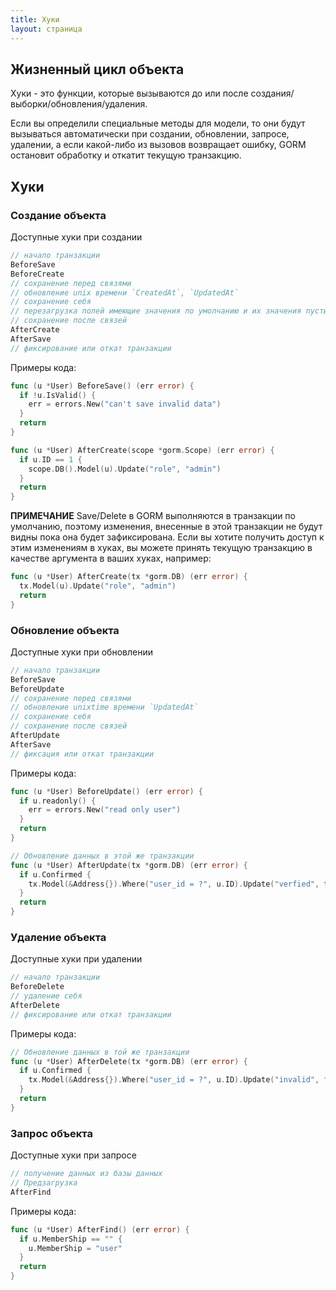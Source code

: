```yaml
---
title: Хуки
layout: страница
---
```


## Жизненный цикл объекта

Хуки - это функции, которые вызываются до или после создания/выборки/обновления/удаления.

Если вы определили специальные методы для модели, то они будут вызываться автоматически при создании, обновлении, запросе, удалении, а если какой-либо из вызовов возвращает ошибку, GORM остановит обработку и откатит текущую транзакцию.

## Хуки

### Создание объекта

Доступные хуки при создании

```go
// начало транзакции
BeforeSave
BeforeCreate
// сохранение перед связями
// обновление unix времени `CreatedAt`, `UpdatedAt`
// сохранение себя
// перезагрузка полей имеющие значения по умолчанию и их значения пусты
// сохранение после связей
AfterCreate
AfterSave
// фиксирование или откат транзакции
```

Примеры кода:

```go
func (u *User) BeforeSave() (err error) {
  if !u.IsValid() {
    err = errors.New("can't save invalid data")
  }
  return
}

func (u *User) AfterCreate(scope *gorm.Scope) (err error) {
  if u.ID == 1 {
    scope.DB().Model(u).Update("role", "admin")
  }
  return
}
```

**ПРИМЕЧАНИЕ** Save/Delete в GORM выполняются в транзакции по умолчанию, поэтому изменения, внесенные в этой транзакции не будут видны пока она будет зафиксирована. Если вы хотите получить доступ к этим изменениям в хуках, вы можете принять текущую транзакцию в качестве аргумента в ваших хуках, например:

```go
func (u *User) AfterCreate(tx *gorm.DB) (err error) {
  tx.Model(u).Update("role", "admin")
  return
}
```

### Обновление объекта

Доступные хуки при обновлении

```go
// начало транзакции
BeforeSave
BeforeUpdate
// сохранение перед связями
// обновление unixtime времени `UpdatedAt`
// сохранение себя
// сохранение после связей
AfterUpdate
AfterSave
// фиксация или откат транзакции
```

Примеры кода:

```go
func (u *User) BeforeUpdate() (err error) {
  if u.readonly() {
    err = errors.New("read only user")
  }
  return
}

// Обновление данных в этой же транзакции
func (u *User) AfterUpdate(tx *gorm.DB) (err error) {
  if u.Confirmed {
    tx.Model(&Address{}).Where("user_id = ?", u.ID).Update("verfied", true)
  }
  return
}
```

### Удаление объекта

Доступные хуки при удалении

```go
// начало транзакции
BeforeDelete
// удаление себя
AfterDelete
// фиксирование или откат транзакции
```

Примеры кода:

```go
// Обновление данных в той же транзакции
func (u *User) AfterDelete(tx *gorm.DB) (err error) {
  if u.Confirmed {
    tx.Model(&Address{}).Where("user_id = ?", u.ID).Update("invalid", false)
  }
  return
}
```

### Запрос объекта

Доступные хуки при запросе

```go
// получение данных из базы данных
// Предзагрузка
AfterFind
```

Примеры кода:

```go
func (u *User) AfterFind() (err error) {
  if u.MemberShip == "" {
    u.MemberShip = "user"
  }
  return
}
```